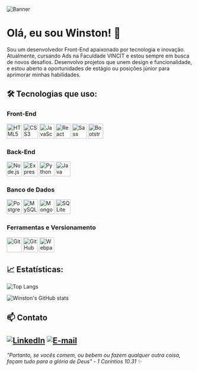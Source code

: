 ![Banner](https://media.licdn.com/dms/image/v2/D5616AQEq17_16Wnq-Q/profile-displaybackgroundimage-shrink_350_1400/B56ZWP6uwFHsAg-/0/1741876295636?e=1748476800&v=beta&t=XqoXaKjzFPgTp9MkU18IZNoM7EN-2J-wDdo6MlIVyoQ)
# Olá, eu sou Winston! 👋

Sou um desenvolvedor Front-End apaixonado por tecnologia e inovação. Atualmente, cursando Ads na Faculdade VINCIT e estou sempre em busca de novos desafios. Desenvolvo projetos que unem design e funcionalidade, e estou aberto a oportunidades de estágio ou posições júnior para aprimorar minhas habilidades.

## 🛠️ Tecnologias que uso:

### Front-End
<p align="left">
  <img src="https://cdn.jsdelivr.net/gh/devicons/devicon/icons/html5/html5-original.svg" alt="HTML5" width="40" height="40"/>
  <img src="https://cdn.jsdelivr.net/gh/devicons/devicon/icons/css3/css3-original.svg" alt="CSS3" width="40" height="40"/>
  <img src="https://cdn.jsdelivr.net/gh/devicons/devicon/icons/javascript/javascript-original.svg" alt="JavaScript" width="40" height="40"/>
  <img src="https://cdn.jsdelivr.net/gh/devicons/devicon/icons/react/react-original.svg" alt="React" width="40" height="40"/>
  <img src="https://cdn.jsdelivr.net/gh/devicons/devicon/icons/sass/sass-original.svg" alt="Sass" width="40" height="40"/>
  <img src="https://cdn.jsdelivr.net/gh/devicons/devicon/icons/bootstrap/bootstrap-plain.svg" alt="Bootstrap" width="40" height="40"/>
</p>

### Back-End
<p align="left">
  <img src="https://cdn.jsdelivr.net/gh/devicons/devicon/icons/nodejs/nodejs-original.svg" alt="Node.js" width="40" height="40"/>
  <img src="https://cdn.jsdelivr.net/gh/devicons/devicon/icons/express/express-original.svg" alt="Express.js" width="40" height="40"/>
  <img src="https://cdn.jsdelivr.net/gh/devicons/devicon/icons/python/python-original.svg" alt="Python" width="40" height="40"/>
  <img src="https://cdn.jsdelivr.net/gh/devicons/devicon/icons/java/java-original.svg" alt="Java" width="40" height="40"/>
</p>

### Banco de Dados
<p align="left">
  <img src="https://cdn.jsdelivr.net/gh/devicons/devicon/icons/postgresql/postgresql-original.svg" alt="PostgreSQL" width="40" height="40"/>
  <img src="https://cdn.jsdelivr.net/gh/devicons/devicon/icons/mysql/mysql-original.svg" alt="MySQL" width="40" height="40"/>
  <img src="https://cdn.jsdelivr.net/gh/devicons/devicon/icons/mongodb/mongodb-original.svg" alt="MongoDB" width="40" height="40"/>
  <img src="https://cdn.jsdelivr.net/gh/devicons/devicon/icons/sqlite/sqlite-original.svg" alt="SQLite" width="40" height="40"/>
</p>

### Ferramentas e Versionamento
<p align="left">
  <img src="https://cdn.jsdelivr.net/gh/devicons/devicon/icons/git/git-original.svg" alt="Git" width="40" height="40"/>
  <img src="https://cdn.jsdelivr.net/gh/devicons/devicon/icons/github/github-original.svg" alt="GitHub" width="40" height="40"/>
  <img src="https://cdn.jsdelivr.net/gh/devicons/devicon/icons/webpack/webpack-original.svg" alt="Webpack" width="40" height="40"/>
</p>


## 📈 Estatísticas:

![Top Langs](https://github-readme-stats.vercel.app/api/top-langs/?username=winstonajr&layout=compact&theme=dracula)

![Winston's GitHub stats](https://github-readme-stats.vercel.app/api?username=winstonajr&show_icons=true&count_private=true&theme=dracula)

## 📫 Contato

[![LinkedIn](https://img.shields.io/badge/LinkedIn-Perfil-blue)](https://www.linkedin.com/in/winajr)
[![E-mail](https://img.shields.io/badge/Email-winston.almeidamjr@gmail.-red)](mailto:winston.almeidamjr@gmail.com)
---
_"Portanto, se vocês comem, ou bebem ou fazem qualquer outra coisa, façam tudo para a glória de Deus" - 1 Coríntios 10.31_ ✨

